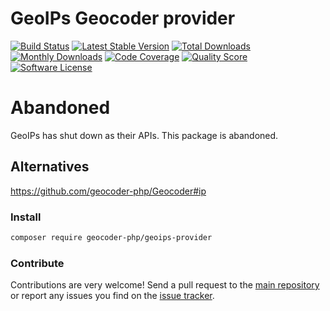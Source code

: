 # GeoIPs Geocoder provider
[![Build Status](https://travis-ci.org/geocoder-php/geoips-provider.svg?branch=master)](http://travis-ci.org/geocoder-php/geoips-provider)
[![Latest Stable Version](https://poser.pugx.org/geocoder-php/geoips-provider/v/stable)](https://packagist.org/packages/geocoder-php/geoips-provider)
[![Total Downloads](https://poser.pugx.org/geocoder-php/geoips-provider/downloads)](https://packagist.org/packages/geocoder-php/geoips-provider)
[![Monthly Downloads](https://poser.pugx.org/geocoder-php/geoips-provider/d/monthly.png)](https://packagist.org/packages/geocoder-php/geoips-provider)
[![Code Coverage](https://img.shields.io/scrutinizer/coverage/g/geocoder-php/geoips-provider.svg?style=flat-square)](https://scrutinizer-ci.com/g/geocoder-php/geoips-provider)
[![Quality Score](https://img.shields.io/scrutinizer/g/geocoder-php/geoips-provider.svg?style=flat-square)](https://scrutinizer-ci.com/g/geocoder-php/geoips-provider)
[![Software License](https://img.shields.io/badge/license-MIT-brightgreen.svg?style=flat-square)](LICENSE)

# Abandoned
GeoIPs has shut down as their APIs. 
This package is abandoned.

## Alternatives
https://github.com/geocoder-php/Geocoder#ip


### Install

```bash
composer require geocoder-php/geoips-provider
```

### Contribute

Contributions are very welcome! Send a pull request to the [main repository](https://github.com/geocoder-php/Geocoder) or 
report any issues you find on the [issue tracker](https://github.com/geocoder-php/Geocoder/issues).
